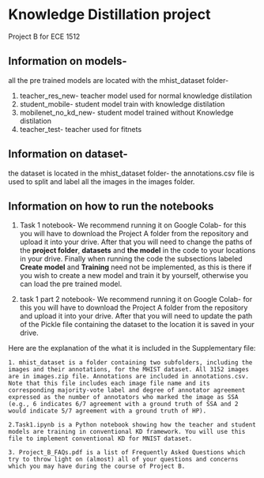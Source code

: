# Knowledge Distillation project

Project B for ECE 1512

## Information on models-
all the pre trained models are located with the mhist_dataset folder-
1. teacher_res_new- teacher model used for normal knowledge distilation
2. student_mobile- student model train with knowledge distilation
3. mobilenet_no_kd_new- student model trained without Knowledge distilation
4. teacher_test- teacher used for fitnets

## Information on dataset-
the dataset is located in the mhist_dataset folder-
the annotations.csv file is used to split and label all the images in the images folder.

## Information on how to run the notebooks

1. Task 1 notebook-
   We recommend running it on Google Colab- for this you will have to download the Project A folder from the repository and upload it into your drive.
   After that you will need to change the paths of the **project folder**, **datasets** and **the model** in the code to your locations in your drive.
   Finally when running the code the subsections labeled **Create model** and **Training** need not be implemented, as this is there if you wish to create a new model and train    it by yourself, otherwise you can load the pre trained model.

2. task 1 part 2 notebook-
   We recommend running it on Google Colab- for this you will have to download the Project A folder from the repository and upload it into your drive.
   After that you will need to update the path of the Pickle file containing the dataset to the location it is saved in your drive.


Here are the explanation of the what it is included in the Supplementary file:


    1. mhist_dataset is a folder containing two subfolders, including the images and their annotations, for the MHIST dataset. All 3152 images are in images.zip file. Annotations are included in annotations.csv. Note that this file includes each image file name and its corresponding majority-vote label and degree of annotator agreement expressed as the number of annotators who marked the image as SSA (e.g., 6 indicates 6/7 agreement with a ground truth of SSA and 2 would indicate 5/7 agreement with a ground truth of HP).

    2.Task1.ipynb is a Python notebook showing how the teacher and student models are training in conventional KD framework. You will use this file to implement conventional KD for MNIST dataset.

    3. Project_B_FAQs.pdf is a list of Frequently Asked Questions which try to throw light on (almost) all of your questions and concerns which you may have during the course of Project B.


